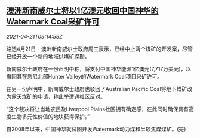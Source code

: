 <!--1618997462000-->
[澳洲新南威尔士将以1亿澳元收回中国神华的Watermark Coal采矿许可](https://cn.reuters.com/article/au-shenhua-coal-mine-license-0421-idCNKBS2C815Y)
------

<div><i>2021-04-21T09:14:59Z</i></div><p>路透4月21日 - 澳洲新南威尔士政府周三表示，已经中止两个煤矿的开发案，尽管已经开放一个新的地域供煤矿探勘。</p><p>新南威尔士政府在一份声明中称，将支付中国神华能源1亿澳元(7,717万美元)，以撤回其在悉尼北部Hunter Valley的Watermark Coal项目采矿许可。</p><p>在另一份声明中，新南威尔士政府也驳回了Australian Pacific Coal将地下煤矿改为露天煤矿的申请，称此举遭遇社区反对。</p><p>“这个裁决将让当地农民及Liverpool Plains社区拥有确定感，在此同时确保具有高度生物多元性价值的地块获得保护。”</p><p>自2008年以来，中国神华就试图开发Watermark动力煤和半软焦煤煤矿。(完)</p>

